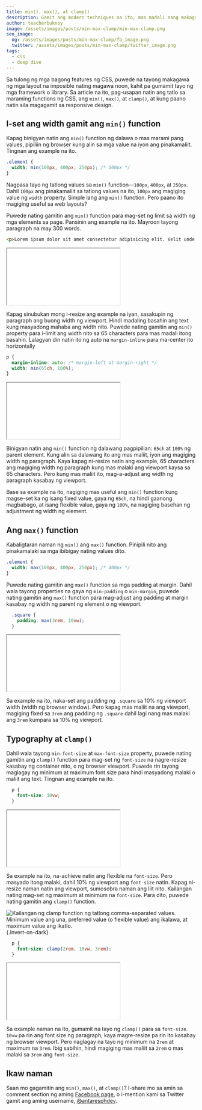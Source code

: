 ```yaml
---
title: min(), max(), at clamp()
description: Gamit ang modern techniques na ito, mas madali nang makagawa ng responsive web layouts.
author: teacherbuknoy
image: /assets/images/posts/min-max-clamp/min-max-clamp.png
seo_image:
  og: /assets/images/posts/min-max-clamp/fb_image.png
  twitter: /assets/images/posts/min-max-clamp/twitter_image.png
tags: 
  - css
  - deep dive
---
```


Sa tulong ng mga bagong features ng CSS, puwede na tayong makagawa ng mga layout na imposible nating magawa noon, kahit pa gumamit tayo ng mga framework o library. Sa article na ito, pag-usapan natin ang tatlo sa maraming functions ng CSS, ang `min()`, `max()`, at `clamp()`, at kung paano natin sila magagamit sa responsive design.

## I-set ang width gamit ang `min()` function

Kapag binigyan natin ang `min()` function ng dalawa o mas marami pang values, pipiliin ng browser kung alin sa mga value na iyon ang pinakamaliit. Tingnan ang example na ito.

<div class="code-sample">

```css
.element {
  width: min(100px, 400px, 250px); /* 100px */
}
```

</div>

Nagpasa tayo ng tatlong values sa `min()` function—`100px`, `400px`, at `250px`. Dahil `100px` ang pinakamaliit sa tatlong values na ito, `100px` ang magiging value ng `width` property. Simple lang ang `min()` function. Pero paano ito magiging useful sa web layouts?

Puwede nating gamitin ang `min()` function para mag-set ng limit sa width ng mga elements sa page. Pansinin ang example na ito. Mayroon tayong paragraph na may 300 words.

<div class="code-sample">

```html
<p>Lorem ipsum dolor sit amet consectetur adipisicing elit. Velit unde possimus, doloribus, sed eius, excepturi optio minus eos suscipit molestiae saepe similique alias aperiam nobis culpa fugiat labore dolor quia officia nisi? Tempore consectetur voluptatem ipsa quae suscipit eius, distinctio voluptate maiores magni neque, reprehenderit maxime. Natus officiis nam nulla, exercitationem, corporis tempore aliquid non voluptatem obcaecati cupiditate at sequi nihil doloribus esse amet unde ab ex tempora et dolorum. Hic, praesentium maiores cum eligendi obcaecati eveniet rem provident illo dignissimos odio nobis tempore iusto numquam, molestiae accusamus aperiam tempora deserunt sunt quisquam corrupti consectetur. Omnis adipisci id eos ab blanditiis beatae, laudantium modi officia nobis repudiandae aliquid vel nostrum incidunt minus dolor excepturi eum quaerat. Ex, error veritatis mollitia dolore similique eos voluptatum deserunt voluptates facilis sint ratione molestiae animi ut deleniti doloremque libero sit consequuntur commodi! Ipsam fuga veritatis eveniet eaque eos expedita quisquam iure minus non incidunt. Libero, maxime perferendis porro possimus nulla est ea rem quo veritatis a impedit, voluptates molestias modi, placeat laborum quasi consequatur ut praesentium cumque quis sequi. Fugiat maiores dolores dolorem earum cum adipisci labore ab laboriosam nemo! Eius deserunt quisquam porro quo delectus exercitationem veritatis rem debitis nihil itaque provident doloremque quas ea natus, dolore, aliquam rerum totam assumenda impedit recusandae vero! Excepturi, corporis id. Eaque aut quos obcaecati quidem sint tempore animi, illum similique rem magnam expedita sed iste tempora voluptate magni, fugiat placeat veritatis a nostrum blanditiis error neque inventore corporis. Dignissimos quo necessitatibus sequi assumenda fuga modi nesciunt recusandae maxime, voluptatum architecto dolores, amet doloremque pariatur vel eum? In odio sapiente ut tempora, laudantium sit eaque distinctio soluta perspiciatis numquam ea minus assumenda adipisci incidunt ab suscipit vitae, facere, hic asperiores! Nostrum ut consectetur sunt. Quos ex, nobis saepe reiciendis qui ad, tempora, obcaecati eius itaque sed doloribus?</p>
```

<div class="code-result resizable">
  <iframe src="/assets/images/posts/min-max-clamp/example-1.html"></iframe>
</div>

</div>

Kapag sinubukan mong i-resize ang example na iyan, sasakupin ng paragraph ang buong width ng viewport. Hindi madaling basahin ang text kung masyadong mahaba ang width nito. Puwede nating gamitin ang `min()` property para i-limit ang width nito sa 65 characters para mas madali itong basahin. Lalagyan din natin ito ng auto na `margin-inline` para ma-center ito horizontally

<div class="code-sample">

```css
p {
  margin-inline: auto; /* margin-left at margin-right */
  width: min(65ch, 100%);
}
```

<div class="code-result resizable">
  <iframe src="/assets/images/posts/min-max-clamp/example-2.html"></iframe>
</div>

</div>

Binigyan natin ang `min()` function ng dalawang pagpipilian: `65ch` at `100%` ng parent element. Kung alin sa dalawang ito ang mas maliit, iyon ang magiging width ng paragraph. Kaya kapag ni-resize natin ang example, 65 characters ang magiging width ng paragraph kung mas malaki ang viewport kaysa sa 65 characters. Pero kung mas maliit ito, mag-a-adjust ang width ng paragraph kasabay ng viewport.

Base sa example na ito, nagiging mas useful ang `min()` function kung magse-set ka ng isang fixed value, gaya ng `65ch`, na hindi gaanong magbabago, at isang flexible value, gaya ng `100%`, na nagiging basehan ng adjustment ng width ng element.

## Ang `max()` function

Kabaligtaran naman ng `min()` ang `max()` function. Pinipili nito ang pinakamalaki sa mga ibibigay nating values dito.

<div class="code-sample">

```css
.element {
  width: max(100px, 400px, 250px); /* 400px */
}
```

</div>

Puwede nating gamitin ang `max()` function sa mga padding at margin. Dahil wala tayong properties na gaya ng `min-padding` o `min-margin`, puwede nating gamitin ang `max()` function para mag-adjust ang padding at margin kasabay ng width ng parent ng element o ng viewport.

<div class="code-sample">

```css
  .square {
    padding: max(3rem, 10vw);
  }
```

<div class="code-result resizable">
  <iframe src="/assets/images/posts/min-max-clamp/example-3.html"></iframe>
</div>

</div>

Sa example na ito, naka-set ang padding ng `.square` sa 10% ng viewport width (width ng browser window). Pero kapag mas maliit na ang viewport, magiging fixed sa `3rem` ang padding ng `.square` dahil lagi nang mas malaki ang `3rem` kumpara sa 10% ng viewport.

## Typography at `clamp()`

Dahil wala tayong `min-font-size` at `max-font-size` property, puwede nating gamitin ang `clamp()` function para mag-set ng `font-size` na nagre-resize kasabay ng container nito, o ng browser viewport. Puwede rin tayong maglagay ng minimum at maximum font size para hindi masyadong malaki o maliit ang text. Tingnan ang example na ito.

<div class="code-sample">

```css
  p {
    font-size: 10vw;
  }
```

<div class="code-result resizable">
  <iframe src="/assets/images/posts/min-max-clamp/example-4.html"></iframe>
</div>

</div>

Sa example na ito, na-achieve natin ang flexible na `font-size`. Pero masyado itong malaki, dahil 10% ng viewport ang `font-size` natin. Kapag ni-resize naman natin ang viewport, sumosobra naman ang liit nito. Kailangan nating mag-set ng maximum at minimum na `font-size`. Para dito, puwede nating gamitin ang `clamp()` function.

![Kailangan ng clamp function ng tatlong comma-separated values. Minimum value ang una, preferred value (o flexible value) ang ikalawa, at maximum value ang ikatlo.](/assets/images/posts/min-max-clamp/clamp.svg){.invert-on-dark}

<div class="code-sample">

```css
  p {
    font-size: clamp(2rem, 10vw, 3rem);
  }
```

<div class="code-result resizable">
  <iframe src="/assets/images/posts/min-max-clamp/example-5.html"></iframe>
</div>

</div>

Sa example naman na ito, gumamit na tayo ng `clamp()` para sa `font-size`. `10vw` pa rin ang font size ng paragraph, kaya magre-resize pa rin ito kasabay ng browser viewport. Pero naglagay na tayo ng minimum na `2rem` at maximum na `3rem`. Ibig sabihin, hindi magiging mas maliit sa `2rem` o mas malaki sa `3rem` ang `font-size`.

## Ikaw naman

Saan mo gagamitin ang `min()`, `max()`, at `clamp()`? I-share mo sa amin sa comment section ng aming <a href="https://facebook.com/antaresphdev" target="_blank" rel="noopener">Facebook page</a>, o i-mention kami sa Twitter gamit ang aming username, <a href="https://twitter.com/antaresphdev" target="_blank" rel="noopener">@antaresphdev</a>.